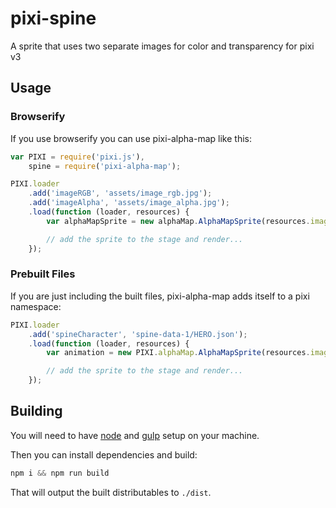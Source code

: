 # pixi-spine

A sprite that uses two separate images for color and transparency for pixi v3

## Usage

### Browserify

If you use browserify you can use pixi-alpha-map like this:

```js
var PIXI = require('pixi.js'),
    spine = require('pixi-alpha-map');

PIXI.loader
    .add('imageRGB', 'assets/image_rgb.jpg');
    .add('imageAlpha', 'assets/image_alpha.jpg');
    .load(function (loader, resources) {
        var alphaMapSprite = new alphaMap.AlphaMapSprite(resources.imageRGB.texture, resources.imageAlpha.texture);

        // add the sprite to the stage and render...
    });
```

### Prebuilt Files

If you are just including the built files, pixi-alpha-map adds itself to a pixi namespace:

```js
PIXI.loader
    .add('spineCharacter', 'spine-data-1/HERO.json');
    .load(function (loader, resources) {
        var animation = new PIXI.alphaMap.AlphaMapSprite(resources.imageRGB.texture, resources.imageAlpha.texture);

        // add the sprite to the stage and render...
    });
```

## Building

You will need to have [node][node] and [gulp][gulp] setup on your machine.

Then you can install dependencies and build:

```js
npm i && npm run build
```

That will output the built distributables to `./dist`.

[node]:       http://nodejs.org/
[gulp]:       http://gulpjs.com/